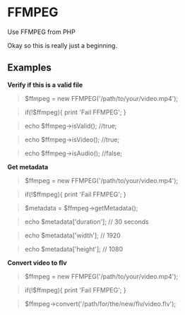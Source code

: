 FFMPEG 
=====================
Use FFMPEG from PHP

Okay so this is really just a beginning.

Examples
---------------------

**Verify if this is a valid file**

> $ffmpeg = new FFMPEG('/path/to/your/video.mp4');

> if(!$ffmpeg){ print 'Fail FFMPEG'; }

> echo $ffmpeg->isValid(); //true; 

> echo $ffmpeg->isVideo(); //true; 

> echo $ffmpeg->isAudio(); //false; 


**Get metadata**

> $ffmpeg = new FFMPEG('/path/to/your/video.mp4');

> if(!$ffmpeg){ print 'Fail FFMPEG'; }

> $metadata = $ffmpeg->getMetadata();

> echo $metadata['duration']; // 30 seconds

> echo $metadata['width']; // 1920

> echo $metadata['height']; // 1080


**Convert video to flv**

> $ffmpeg = new FFMPEG('/path/to/your/video.mp4');

> if(!$ffmpeg){ print 'Fail FFMPEG'; }

> $ffmpeg->convert('/path/for/the/new/flv/video.flv');
